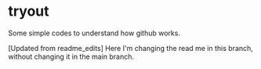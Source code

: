 # tryout
Some simple codes to understand how github works. 

[Updated from readme_edits] Here I'm changing the read me in this branch, without changing it in the main branch.
